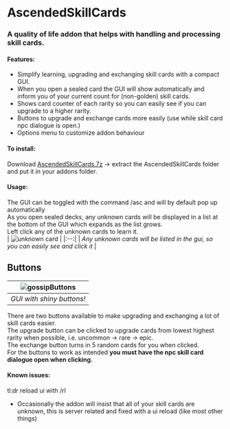 # AscendedSkillCards
### A quality of life addon that helps with handling and processing skill cards.

#### Features:
* Simplify learning, upgrading and exchanging skill cards with a compact GUI.
* When you open a sealed card the GUI will show automatically and inform you of your current count for (non-golden) skill cards.
* Shows card counter of each rarity so you can easily see if you can upgrade to a higher rarity.
* Buttons to upgrade and exchange cards more easily (use while skill card npc dialogue is open.) 
* Options menu to customize addon behaviour

#### To install:
Download [AscendedSkillCards.7z](https://github.com/Sigbear/AscendedSkillCards/releases/download/1.0.0/AscendedSkillCards.7z) -> extract the AscendedSkillCards folder and put it in your addons folder.

#### Usage:  
The GUI can be toggled with the command /asc and will by default pop up automatically  
As you open sealed decks, any unknown cards will be displayed in a list at the bottom of the GUI which expands as the list grows.  
Left click any of the unknown cards to learn it.  
| ![unknown card](https://user-images.githubusercontent.com/8190851/188265168-099db9a9-9810-4c69-9122-74d1d23e7975.png) |
|:--:|
| *Any unknown cards will be listed in the gui, so you can easily see and click it* |

## Buttons
| ![gossipButtons](https://user-images.githubusercontent.com/8190851/194095909-e0be7f9c-bb96-43e0-b323-624675dfd101.png) |
|:--:|
| *GUI with shiny buttons!* |

There are two buttons available to make upgrading and exchanging a lot of skill cards easier.  
The upgrade button can be clicked to upgrade cards from lowest highest rarity when possible, i.e. uncommon -> rare -> epic.  
The exchange button turns in 5 random cards for you when clicked.  
For the buttons to work as intended **you must have the npc skill card dialogue open when clicking.**


#### Known issues:  
tl:dr reload ui with /rl  
* Occasionally the addon will insist that all of your skill cards are unknown, this is server related and fixed with a ui reload (like most other things)
